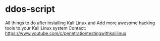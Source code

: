 # ddos-script
All  things to do after installing Kali Linux and Add more awesome hacking tools to your Kali Linux system
Contact: https://www.youtube.com/c/penetrationtestingwithkalilinux
